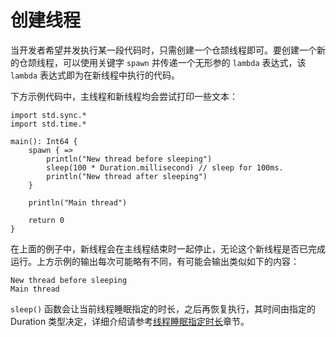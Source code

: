 # 创建线程

当开发者希望并发执行某一段代码时，只需创建一个仓颉线程即可。要创建一个新的仓颉线程，可以使用关键字 `spawn` 并传递一个无形参的 `lambda` 表达式，该 `lambda` 表达式即为在新线程中执行的代码。

下方示例代码中，主线程和新线程均会尝试打印一些文本：

```cangjie
import std.sync.*
import std.time.*

main(): Int64 {
    spawn { =>
        println("New thread before sleeping")
        sleep(100 * Duration.millisecond) // sleep for 100ms.
        println("New thread after sleeping")
    }

    println("Main thread")

    return 0
}
```

在上面的例子中，新线程会在主线程结束时一起停止，无论这个新线程是否已完成运行。上方示例的输出每次可能略有不同，有可能会输出类似如下的内容：

```text
New thread before sleeping
Main thread
```

`sleep()` 函数会让当前线程睡眠指定的时长，之后再恢复执行，其时间由指定的 Duration 类型决定，详细介绍请参考[线程睡眠指定时长](./sleep.md)章节。
